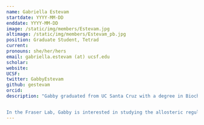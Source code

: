 ```yaml
---
name: Gabriella Estevam
startdate: YYYY-MM-DD
enddate: YYYY-MM-DD
image: /static/img/members/Estevam.jpg
altimage: /static/img/members/Estevam_pb.jpg
position: Graduate Student, Tetrad
current:
pronouns: she/her/hers
email: gabriella.estevam (at) ucsf.edu
scholar:
website:
UCSF:
twitter: GabbyEstevam
github: gestevam
orcid:
description: "Gabby graduated from UC Santa Cruz with a degree in Biochemistry and Molecular Biology. As an undergraduate, she studied the structure and dynamics of telomeres and telomerase under the mentorship of Dr. Michael Stone, where her focus was on developing a high-throughput platform to study telomere lengthening.


In the Fraser Lab, Gabby is interested in studying the allosteric regulation of kinase activity through molecular and structural biology. Outside of lab, she enjoys exploring nature and tries her best to longboard."
---
```

